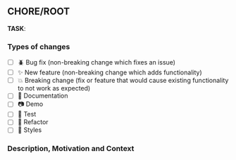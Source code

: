 <!-- https://martinfowler.com/articles/ship-show-ask.html -->
<!-- Uncomment what you need -->
<!--- # 🚢  Ship --->
<!--- # 🔍  Show -->
<!--- # ❓ Ask --->
## CHORE/ROOT
<!-- https://github.com/SUI-Components/sui-components/issues -->
**TASK**: <!--- #issueID -->


### Types of changes
<!--- What types of changes does your code introduce? Put an `x` in all the boxes that apply: -->

- [ ] 🪲 Bug fix (non-breaking change which fixes an issue)
- [ ] ✨ New feature (non-breaking change which adds functionality)
- [ ] 💥 Breaking change (fix or feature that would cause existing functionality to not work as expected)
- [ ] 🧾 Documentation 
- [ ] 📷 Demo 
- [ ] 🧪 Test
- [ ] 🧠 Refactor
- [ ] 💄 Styles

### Description, Motivation and Context
<!--- Describe your changes in detail -->
